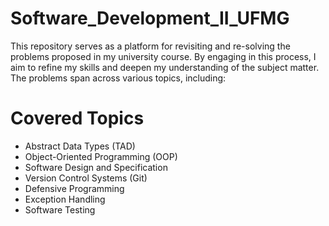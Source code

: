 # Software_Development_II_UFMG

This repository serves as a platform for revisiting and re-solving the problems proposed in my university course. By engaging in this process, I aim to refine my skills and deepen my understanding of the subject matter. The problems span across various topics, including:

# Covered Topics

- Abstract Data Types (TAD)
- Object-Oriented Programming (OOP)
- Software Design and Specification
- Version Control Systems (Git)
- Defensive Programming
- Exception Handling
- Software Testing


